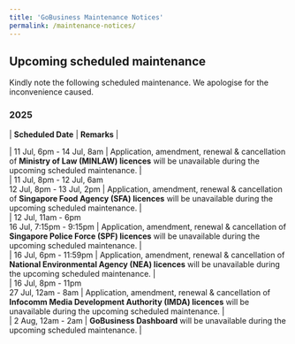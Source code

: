 ```yaml
---
title: 'GoBusiness Maintenance Notices'
permalink: /maintenance-notices/
---
```


## Upcoming scheduled maintenance

Kindly note the following scheduled maintenance. We apologise for the inconvenience caused. 


### 2025 

| **Scheduled Date** | **Remarks** |  



 
| 11 Jul, 6pm - 14 Jul, 8am | Application, amendment, renewal & cancellation of **Ministry of Law (MINLAW) licences** will be unavailable during the upcoming scheduled maintenance. |    
| 11 Jul, 8pm - 12 Jul, 6am<br>12 Jul, 8pm - 13 Jul, 2pm | Application, amendment, renewal & cancellation of **Singapore Food Agency (SFA) licences** will be unavailable during the upcoming scheduled maintenance. |   
| 12 Jul, 11am - 6pm<br>16 Jul, 7:15pm - 9:15pm | Application, amendment, renewal & cancellation of **Singapore Police Force (SPF) licences** will be unavailable during the upcoming scheduled maintenance. |    
| 16 Jul, 6pm - 11:59pm | Application, amendment, renewal & cancellation of **National Environmental Agency (NEA) licences** will be unavailable during the upcoming scheduled maintenance. |             
| 16 Jul, 8pm - 11pm<br>27 Jul, 12am - 8am | Application, amendment, renewal & cancellation of **Infocomm Media Development Authority (IMDA) licences** will be unavailable during the upcoming scheduled maintenance. |              
| 2 Aug, 12am - 2am | **GoBusiness Dashboard** will be unavailable during the upcoming scheduled maintenance. |    


<script src="/jquery/jquery.min.js"></script> <script src="/jquery/resize-tables.js"></script>
